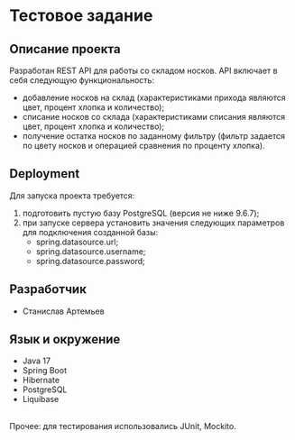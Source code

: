 Тестовое задание
=
  
Описание проекта
-
Разработан REST API для работы со складом носков.
API включает в себя следующую функциональность:
* добавление носков на склад (характеристиками прихода являются цвет, процент хлопка и количество);
* списание носков со склада (характеристиками списания являются цвет, процент хлопка и количество);
* получение остатка носков по заданному фильтру (фильтр задается по цвету носков и операцией сравнения по проценту хлопка).

Deployment
-
Для запуска проекта требуется:
1. подготовить пустую базу PostgreSQL (версия не ниже 9.6.7);
2. при запуске сервера установить значения следующих параметров для подключения созданной базы:
    * spring.datasource.url;
    * spring.datasource.username;
    * spring.datasource.password;

Разработчик
-
* Станислав Артемьев

Язык и окружение
-
* Java 17
* Spring Boot
* Hibernate 
* PostgreSQL
* Liquibase

<br>Прочее: для тестирования использовались JUnit, Mockito.
  

